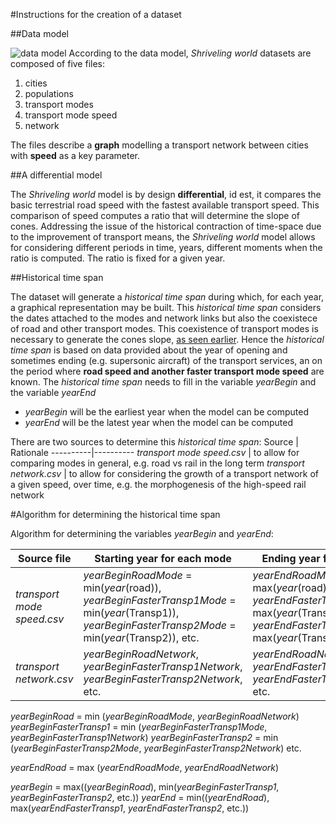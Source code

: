 #Instructions for the creation of a dataset

##Data model

![data model](https://github.com/theworldisnotflat/shriveling_world/blob/master/model/modeles7.png)
According to the data model, _Shriveling world_ datasets are composed of five files:
1. cities
2. populations
3. transport modes
4. transport mode speed
5. network

The files describe a __graph__ modelling a transport network between cities with __speed__ as a key parameter.

##A differential model

The _Shriveling world_ model is by design __differential__, id est, it compares  the basic terrestrial road speed with the fastest available transport speed. This comparison of speed computes a ratio that will determine the slope of cones. Addressing the issue of the historical contraction of time-space due to the improvement of transport means, the  _Shriveling world_ model allows for considering different periods in time, years, different moments when the ratio is computed. The ratio is fixed for a given year.

##Historical time span

The dataset will generate a _historical time span_ during which, for each year, a graphical representation may be built. This _historical time span_ considers the dates attached to the modes and network links but also the coexistece of road and other transport modes. This coexistence of transport modes is necessary to generate the cones slope, [as seen earlier](#a-differential-model). Hence the _historical time span_ is based on data provided about the year of opening and sometimes ending (e.g. supersonic aircraft) of the transport services, an on the period where __road speed and another faster transport mode speed__ are known.
The _historical time span_ needs to fill in the variable _yearBegin_ and the variable _yearEnd_
* _yearBegin_ will be the earliest year when the model can be computed
* _yearEnd_ will be the latest year when the model can be computed

There are two sources to determine this _historical time span_:
Source | Rationale
----------|----------
_transport mode speed.csv_ | to allow for comparing modes in general, e.g. road vs rail in the long term
_transport network.csv_ | to allow for considering the growth of a transport network of a given speed, over time, e.g. the morphogenesis of the high-speed rail network

#Algorithm for determining the historical time span

Algorithm for determining the variables _yearBegin_ and  _yearEnd_:

Source file | Starting year for each mode | Ending year for each mode
----------|----------|----------
_transport mode speed.csv_ | _yearBeginRoadMode_ = min(_year_(road)), _yearBeginFasterTransp1Mode_ = min(_year_(Transp1)), _yearBeginFasterTransp2Mode_ = min(_year_(Transp2)), etc.|  _yearEndRoadMode_= max(_year_(road)), _yearEndFasterTransp1Mode_ = max(_year_(Transp1)), _yearEndFasterTransp2Mode_ = max(_year_(Transp2)), etc.
_transport network.csv_ | _yearBeginRoadNetwork_, _yearBeginFasterTransp1Network_, _yearBeginFasterTransp2Network_, etc.| _yearEndRoadNetwork_, _yearEndFasterTransp1Network_, _yearEndFasterTransp2Network_, etc.

_yearBeginRoad_ = min (_yearBeginRoadMode_, _yearBeginRoadNetwork_)
_yearBeginFasterTransp1_ = min (_yearBeginFasterTransp1Mode_, _yearBeginFasterTransp1Network_)
_yearBeginFasterTransp2_ = min (_yearBeginFasterTransp2Mode_, _yearBeginFasterTransp2Network_)
etc.

_yearEndRoad_ = max (_yearEndRoadMode_, _yearEndRoadNetwork_)

_yearBegin_ = max((_yearBeginRoad_), min(_yearBeginFasterTransp1_, _yearBeginFasterTransp2_, etc.))
_yearEnd_ = min((_yearEndRoad_), max(_yearEndFasterTransp1_, _yearEndFasterTransp2_, etc.))
